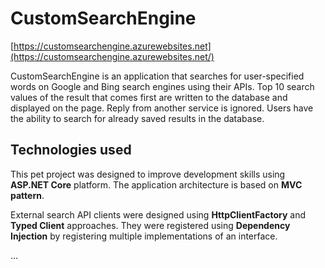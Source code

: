 # CustomSearchEngine
[https://customsearchengine.azurewebsites.net](https://customsearchengine.azurewebsites.net/)

CustomSearchEngine is an application that searches for user-specified words on Google and Bing search engines using their APIs. 
Top 10 search values of the result that comes first are written to the database and displayed on the page. Reply from another service is ignored.
Users have the ability to search for already saved results in the database.

## Technologies used
This pet project was designed to improve development skills using **ASP.NET Core** platform. The application architecture is based on **MVC pattern**.

External search API clients were designed using **HttpClientFactory** and **Typed Client** approaches. They were registered using **Dependency Injection** by registering multiple implementations of an interface.

...
